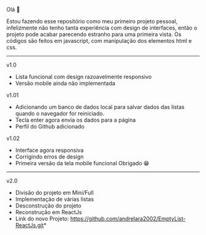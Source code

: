 Olá 👋

Estou fazendo esse repositório como meu primeiro projeto pessoal, infelizmente não tenho tanta experiência com design de interfaces, então o projeto pode acabar parecendo estranho para uma primeira vista. Os códigos são feitos em javascript, com manipulação dos elementos html e css.

-----------------------------------------------------------------------------------------

v1.0
- Lista funcional com design razoavelmente responsivo
- Versão mobile ainda não implementada

v1.01
- Adicionando um banco de dados local para salvar dados das
listas quando o navegador for reiniciado.
- Tecla enter agora envia os dados para a página
- Perfil do Github adicionado

v1.02
- Interface agora responsiva
- Corrigindo erros de design
- Primeira versão da tela mobile funcional
Obrigado 😁

-----------------------------------------------------------------------------------------

v2.0
- Divisão do projeto em Mini/Full
- Implementação de várias listas
- Desconstrução do projeto
- Reconstrução em ReactJs
- Link do novo Projeto: https://github.com/andrelara2002/EmptyList-ReactJs.git*
